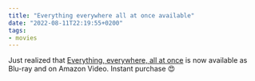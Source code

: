 ```yaml
---
title: "Everything everywhere all at once available"
date: "2022-08-11T22:19:55+0200"
tags:
- movies
---
```


Just realized that [Everything, everywhere, all at once](https://en.wikipedia.org/wiki/Everything_Everywhere_All_at_Once) is now available as Blu-ray and on Amazon Video. Instant purchase 😍